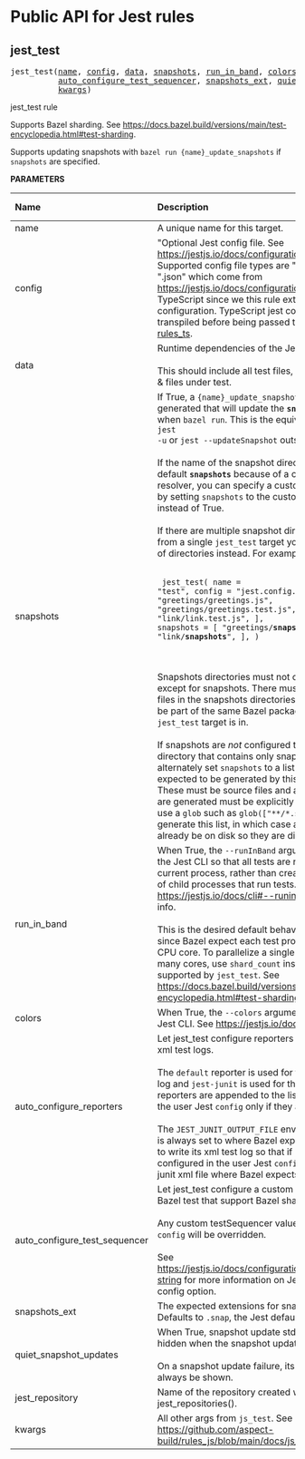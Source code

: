 <!-- Generated with Stardoc: http://skydoc.bazel.build -->

# Public API for Jest rules


<a id="jest_test"></a>

## jest_test

<pre>
jest_test(<a href="#jest_test-name">name</a>, <a href="#jest_test-config">config</a>, <a href="#jest_test-data">data</a>, <a href="#jest_test-snapshots">snapshots</a>, <a href="#jest_test-run_in_band">run_in_band</a>, <a href="#jest_test-colors">colors</a>, <a href="#jest_test-auto_configure_reporters">auto_configure_reporters</a>,
          <a href="#jest_test-auto_configure_test_sequencer">auto_configure_test_sequencer</a>, <a href="#jest_test-snapshots_ext">snapshots_ext</a>, <a href="#jest_test-quiet_snapshot_updates">quiet_snapshot_updates</a>, <a href="#jest_test-jest_repository">jest_repository</a>,
          <a href="#jest_test-kwargs">kwargs</a>)
</pre>

jest_test rule

Supports Bazel sharding. See https://docs.bazel.build/versions/main/test-encyclopedia.html#test-sharding.

Supports updating snapshots with `bazel run {name}_update_snapshots` if `snapshots` are specified.


**PARAMETERS**


| Name  | Description | Default Value |
| :------------- | :------------- | :------------- |
| <a id="jest_test-name"></a>name |  A unique name for this target.   |  none |
| <a id="jest_test-config"></a>config |  "Optional Jest config file. See https://jestjs.io/docs/configuration.<br><br>Supported config file types are ".js", ".cjs", ".mjs", ".json" which come from https://jestjs.io/docs/configuration minus TypeScript since we this rule extends from the configuration. TypeScript jest configs should be transpiled before being passed to jest_test with [rules_ts](https://github.com/aspect-build/rules_ts).   |  <code>None</code> |
| <a id="jest_test-data"></a>data |  Runtime dependencies of the Jest test.<br><br>This should include all test files, configuration files & files under test.   |  <code>[]</code> |
| <a id="jest_test-snapshots"></a>snapshots |  If True, a <code>{name}_update_snapshots</code> binary target is generated that will update the <code>__snapshots__</code> directory when <code>bazel run</code>. This is the equivalent to running <code>jest -u</code> or <code>jest --updateSnapshot</code> outside of Bazel.<br><br>If the name of the snapshot directory is not the default <code>__snapshots__</code> because of a custom snapshot resolver, you can specify a custom directory name by setting <code>snapshots</code> to the custom directory name instead of True.<br><br>If there are multiple snapshot directories to update from a single <code>jest_test</code> target you can specify a list of directories instead. For example,<br><br><pre><code> jest_test(     name = "test",     config = "jest.config.js",     data = [         "greetings/greetings.js",         "greetings/greetings.test.js",         "link/link.js",         "link/link.test.js",     ],     snapshots = [         "greetings/__snapshots__",         "link/__snapshots__",     ], ) </code></pre><br><br>Snapshots directories must not contain any files except for snapshots. There must also be no BUILD files in the snapshots directories since they must be part of the same Bazel package that the <code>jest_test</code> target is in.<br><br>If snapshots are _not_ configured to output to a directory that contains only snapshots, you may alternately set <code>snapshots</code> to a list of snapshot files expected to be generated by this <code>jest_test</code> target. These must be source files and all snapshots that are generated must be explicitly listed. You may use a <code>glob</code> such as <code>glob(["**/*.snap"])</code> to generate this list, in which case all snapshots must already be on disk so they are discovered by <code>glob</code>.   |  <code>False</code> |
| <a id="jest_test-run_in_band"></a>run_in_band |  When True, the <code>--runInBand</code> argument is passed to the Jest CLI so that all tests are run serially in the current process, rather than creating a worker pool of child processes that run tests. See https://jestjs.io/docs/cli#--runinband for more info.<br><br>This is the desired default behavior under Bazel since Bazel expect each test process to use up one CPU core. To parallelize a single jest_test across many cores, use <code>shard_count</code> instead which is supported by <code>jest_test</code>. See https://docs.bazel.build/versions/main/test-encyclopedia.html#test-sharding.   |  <code>True</code> |
| <a id="jest_test-colors"></a>colors |  When True, the <code>--colors</code> argument is passed to the Jest CLI. See https://jestjs.io/docs/cli#--colors.   |  <code>True</code> |
| <a id="jest_test-auto_configure_reporters"></a>auto_configure_reporters |  Let jest_test configure reporters for Bazel test and xml test logs.<br><br>The <code>default</code> reporter is used for the standard test log and <code>jest-junit</code> is used for the xml log. These reporters are appended to the list of reporters from the user Jest <code>config</code> only if they are not already set.<br><br>The <code>JEST_JUNIT_OUTPUT_FILE</code> environment variable is always set to where Bazel expects a test runner to write its xml test log so that if <code>jest-junit</code> is configured in the user Jest <code>config</code> it will output the junit xml file where Bazel expects by default.   |  <code>True</code> |
| <a id="jest_test-auto_configure_test_sequencer"></a>auto_configure_test_sequencer |  Let jest_test configure a custom test sequencer for Bazel test that support Bazel sharding.<br><br>Any custom testSequencer value in a user Jest <code>config</code> will be overridden.<br><br>See https://jestjs.io/docs/configuration#testsequencer-string for more information on Jest testSequencer config option.   |  <code>True</code> |
| <a id="jest_test-snapshots_ext"></a>snapshots_ext |  The expected extensions for snapshot files. Defaults to <code>.snap</code>, the Jest default.   |  <code>".snap"</code> |
| <a id="jest_test-quiet_snapshot_updates"></a>quiet_snapshot_updates |  When True, snapshot update stdout & stderr is hidden when the snapshot update is successful.<br><br>On a snapshot update failure, its stdout & stderr will always be shown.   |  <code>False</code> |
| <a id="jest_test-jest_repository"></a>jest_repository |  Name of the repository created with jest_repositories().   |  <code>"jest"</code> |
| <a id="jest_test-kwargs"></a>kwargs |  All other args from <code>js_test</code>. See https://github.com/aspect-build/rules_js/blob/main/docs/js_binary.md#js_test   |  none |


